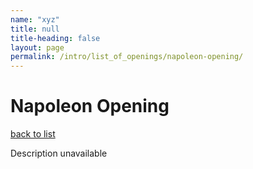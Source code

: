 ```yaml
---
name: "xyz"
title: null
title-heading: false
layout: page
permalink: /intro/list_of_openings/napoleon-opening/
---
```


# Napoleon Opening

[back to list](../../list_of_openings)

Description unavailable